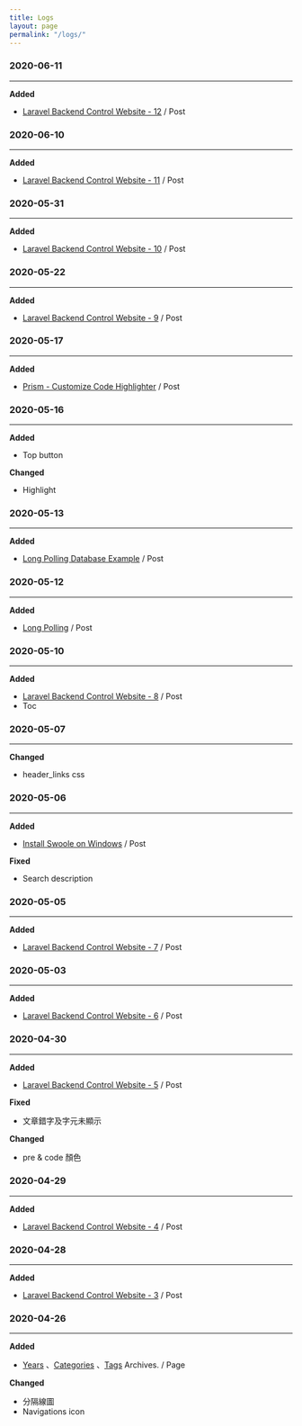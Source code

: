 ```yaml
---
title: Logs
layout: page
permalink: "/logs/"
---
```


### 2020-06-11
---
**Added**
* [Laravel Backend Control Website - 12](https://jhuei.com/laravel-myweb-12/) / Post

### 2020-06-10
---
**Added**
* [Laravel Backend Control Website - 11](https://jhuei.com/laravel-myweb-11/) / Post


### 2020-05-31
---
**Added**
* [Laravel Backend Control Website - 10](https://jhuei.com/laravel-myweb-10/) / Post

### 2020-05-22
---
**Added**
* [Laravel Backend Control Website - 9](https://jhuei.com/laravel-myweb-9/) / Post

### 2020-05-17
---
**Added**
* [Prism - Customize Code Highlighter](https://jhuei.com/prism-highlighter/) / Post

### 2020-05-16
---
**Added**
* Top button

**Changed**
* Highlight

### 2020-05-13
---
**Added**
* [Long Polling Database Example](https://jhuei.com/long-polling-example/) / Post

### 2020-05-12
---
**Added**
* [Long Polling](https://jhuei.com/long-polling/) / Post


### 2020-05-10
---
**Added**
* [Laravel Backend Control Website - 8](https://jhuei.com/laravel-myweb-8/) / Post
* Toc

### 2020-05-07
---
**Changed**
* header_links css

### 2020-05-06
---
**Added**
* [Install Swoole on Windows](https://jhuei.com/swoole-install-on-windows/) / Post

**Fixed**
* Search description

### 2020-05-05
---
**Added**
* [Laravel Backend Control Website - 7](https://jhuei.com/laravel-myweb-7/) / Post

### 2020-05-03
---
**Added**
* [Laravel Backend Control Website - 6](https://jhuei.com/laravel-myweb-6/) / Post

### 2020-04-30
---
**Added**
* [Laravel Backend Control Website - 5](https://jhuei.com/laravel-myweb-5/) / Post

**Fixed**
* 文章錯字及字元未顯示

**Changed**
* pre & code 顏色

### 2020-04-29
---
**Added**
* [Laravel Backend Control Website - 4](https://jhuei.com/laravel-myweb-4/) / Post

### 2020-04-28
---
**Added**
* [Laravel Backend Control Website - 3](https://jhuei.com/laravel-myweb-3/) / Post

### 2020-04-26
---
**Added**
* [Years](https://jhuei.com/archives/) 、[Categories](https://jhuei.com/categories/) 、[Tags](https://jhuei.com/tags/)  Archives. / Page

**Changed**
* 分隔線圖
* Navigations icon
